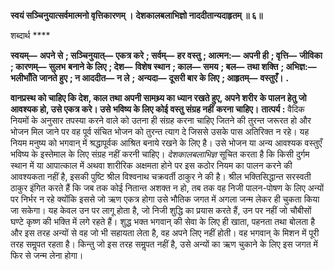 **स्वयं सञ्चिनुयात्सर्वमात्मनो वृत्तिकारणम् ।** **देशकालबलाभिज्ञो नाददीतान्यदाहृतम् ॥ ६॥** 

शब्दार्थ **** 

**स्वयम्—** **अपने से** **; सञ्चिनुयात्—** **एकत्र करे** **; सर्वम्—** **हर वस्तु** **; आत्मन:—** **अपनी ही** **; वृत्ति—** **जीविका** **; कारणम्—** **सुलभ** **बनाने के लिए** **; देश—** **विशेष स्थान** **; काल—** **समय** **; बल—** **तथा शक्ति** **; अभिज्ञ:—** **भलीभाँति जानते हुए** **; न आददीत—** **न ले** **;** **अन्यदा—** **दूसरी बार के लिए** **; आहृतम्—** **वस्तुएँ।** **.** 

**वानप्रस्थ को चाहिए कि देश, काल तथा अपनी सामथ्र्य का ध्यान रखते हुए, अपने शरीर** **के पालन हेतु जो आवश्यक हो, उसे एकत्र करे। उसे भविष्य के लिए कोई वस्तु संग्रह नहीं** **करना चाहिए।** **तात्पर्य :** वैदिक नियमों के अनुसार तपस्या करने वाले को उतना ही संग्रह करना चाहिए जितने की तुरन्त जरूरत हो और भोजन मिल जाने पर वह पूर्व संचित भोजन को तुरन्त त्याग दे जिससे उसके पास अतिरिक्त न रहे। यह नियम मनुष्य को भगवान् में श्रद्धापूर्वक आश्रित बनाये रखने के लिए है। उसे भोजन या अन्य आवश्यक वस्तुएँ भविष्य के इस्तेमाल के लिए संग्रह नहीं करनी चाहिए। *देशकालबलाभिज्ञ* सूचित करता है कि किसी दुर्गम स्थान में या आपात्काल में अथवा शारीरिक अक्षमता होने पर इस कठोर नियम का पालन करने की आवश्यकता नहीं है, इसकी पुष्टि श्रील विश्वनाथ चक्रवर्ती ठाकुर ने की है। श्रील भक्तिसिद्धान्त सरस्वती ठाकुर इंगित करते हैं कि जब तक कोई नितान्त अशक्त न हो, तब तक वह निजी पालन-पोषण के लिए अन्यों पर निर्भर न रहे क्योंकि इससे जो ऋण एकत्र होगा उसे भौतिक जगत में अगला जन्म लेकर ही चुकता किया जा सकेगा। यह केवल उन पर लागू होता है, जो निजी शुद्धि का प्रयास करते हैं, उन पर नहीं जो चौबीसों घण्टे कृष्ण की भक्ति में लगे रहते हैं। शुद्ध भक्त भगवान् की सेवा के लिए ही खाता, पहनता तथा बोलता है और इस तरह अन्यों से वह जो भी सहायता लेता है, वह अपने लिए नहीं होती। वह भगवान् के मिशन में पूरी तरह समॢपत रहता है। किन्तु जो इस तरह समॢपत नहीं है, उसे अन्यों का ऋण चुकाने के लिए इस जगत में फिर से जन्म लेना होगा।  